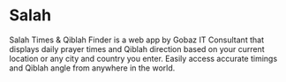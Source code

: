 # Salah
Salah Times &amp; Qiblah Finder is a web app by Gobaz IT Consultant that displays daily prayer times and Qiblah direction based on your current location or any city and country you enter. Easily access accurate timings and Qiblah angle from anywhere in the world.
